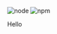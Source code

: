 ![node](https://img.shields.io/node/v/package) ![npm](https://img.shields.io/npm/v/package)


Hello
